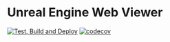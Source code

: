 # Unreal Engine Web Viewer

[![Test, Build and Deploy](https://github.com/aarcangeli/ue-web-viewer/actions/workflows/deploy.yml/badge.svg?branch=main)](https://github.com/aarcangeli/ue-web-viewer/actions/workflows/deploy.yml?query=branch%3Amain)
[![codecov](https://codecov.io/gh/aarcangeli/ue-web-viewer/graph/badge.svg?token=P1hMikF7G4)](https://codecov.io/gh/aarcangeli/ue-web-viewer)
